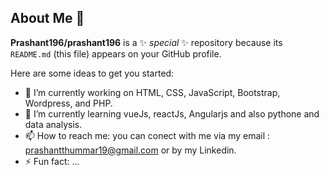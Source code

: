 ## About Me 👋


**Prashant196/prashant196** is a ✨ _special_ ✨ repository because its `README.md` (this file) appears on your GitHub profile.

Here are some ideas to get you started:

- 🔭 I’m currently working on HTML, CSS, JavaScript, Bootstrap, Wordpress, and PHP.
- 🌱 I’m currently learning vueJs, reactJs, Angularjs and also pythone and data analysis.
- 📫 How to reach me: you can conect with me via my email : prashantthummar19@gmail.com or by my Linkedin.
- ⚡ Fun fact: ...

